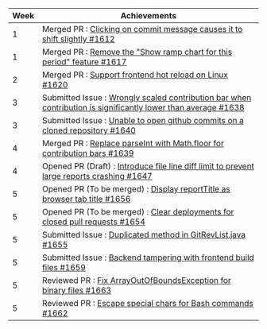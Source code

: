 | Week | Achievements |
| ---- | ------------ |
| 1 | Merged PR : [Clicking on commit message causes it to shift slightly #1612](https://github.com/reposense/RepoSense/pull/1612) |
| 1 | Merged PR : [Remove the "Show ramp chart for this period" feature #1617](https://github.com/reposense/RepoSense/pull/1617) |
| 2 | Merged PR : [Support frontend hot reload on Linux #1620](https://github.com/reposense/RepoSense/pull/1620) |
| 3 | Submitted Issue : [Wrongly scaled contribution bar when contribution is significantly lower than average #1638](https://github.com/reposense/RepoSense/issues/1638) |
| 3 | Submitted Issue : [Unable to open github commits on a cloned repository #1640](https://github.com/reposense/RepoSense/issues/1640) |
| 4 | Merged PR : [Replace parseInt with Math.floor for contribution bars #1639](https://github.com/reposense/RepoSense/pull/1639) |
| 4 | Opened PR (Draft) : [Introduce file line diff limit to prevent large reports crashing #1647](https://github.com/reposense/RepoSense/pull/1647) |
| 5 | Opened PR (To be merged) : [Display reportTitle as browser tab title #1656](https://github.com/reposense/RepoSense/pull/1656) |
| 5 | Opened PR (To be merged) : [Clear deployments for closed pull requests #1654](https://github.com/reposense/RepoSense/pull/1654) |
| 5 | Submitted Issue : [Duplicated method in GitRevList.java #1655](https://github.com/reposense/RepoSense/issues/1655) |
| 5 | Submitted Issue : [Backend tampering with frontend build files #1659](https://github.com/reposense/RepoSense/issues/1659) |
| 5 | Reviewed PR : [Fix ArrayOutOfBoundsException for binary files #1663](https://github.com/reposense/RepoSense/pull/1663) |
| 5 | Reviewed PR : [Escape special chars for Bash commands #1662](https://github.com/reposense/RepoSense/pull/1662) |
